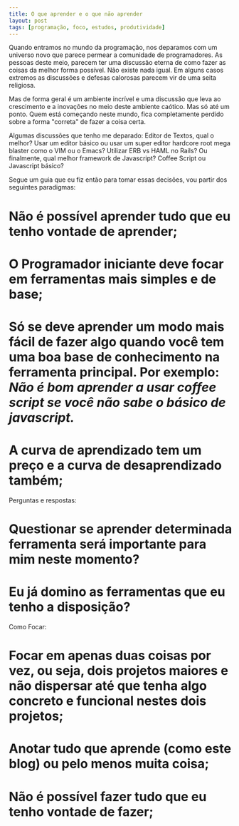 ```yaml
---
title: O que aprender e o que não aprender
layout: post
tags: [programação, foco, estudos, produtividade]
---
```

Quando entramos no mundo da programação, nos deparamos com um universo novo que parece permear a comunidade de programadores. As pessoas deste meio, parecem ter uma discussão eterna de como fazer as coisas da melhor forma possível. Não existe nada igual. Em alguns casos extremos as discussões e defesas calorosas parecem vir de uma seita religiosa. 

Mas de forma geral é um ambiente incrível e uma discussão que leva ao crescimento e a inovações no meio deste ambiente caótico. Mas só até um ponto. Quem está começando neste mundo, fica completamente perdido sobre a forma "correta" de fazer a coisa certa.

Algumas discussões que tenho me deparado: Editor de Textos, qual o melhor? Usar um editor básico ou usar um super editor hardcore root mega blaster como o VIM ou o Emacs? Utilizar ERB vs HAML no Rails? Ou finalmente, qual melhor framework de Javascript? Coffee Script ou Javascript básico?


Segue um guia que eu fiz então para tomar essas decisões, vou partir dos seguintes paradigmas:

# Não é possível aprender tudo que eu tenho vontade de aprender;

# O Programador iniciante deve focar em ferramentas mais simples e de base;

# Só se deve aprender um modo mais fácil de fazer algo quando você tem uma boa base de conhecimento na ferramenta principal. Por exemplo: _Não é bom aprender a usar coffee script se você não sabe o básico de javascript._

# A curva de aprendizado tem um preço e a curva de desaprendizado também;

Perguntas e respostas: 

# Questionar se aprender determinada ferramenta será importante para mim neste momento?

# Eu já domino as ferramentas que eu tenho a disposição?

Como Focar: 

# Focar em apenas duas coisas por vez, ou seja, dois projetos maiores e não dispersar até que tenha algo concreto e funcional nestes dois projetos;

# Anotar tudo que aprende (como este blog) ou pelo menos muita coisa;

# Não é possível fazer tudo que eu tenho vontade de fazer;

